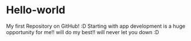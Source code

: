 # Hello-world
My first Repository on GitHub! :D
Starting with app development is a huge opportunity for me!!
will do my best!!
will never let you down :D
